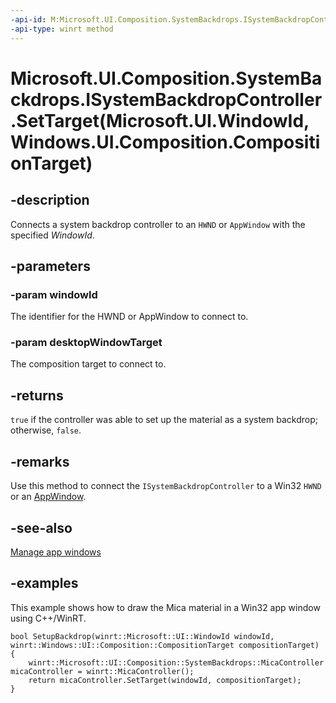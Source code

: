 ```yaml
---
-api-id: M:Microsoft.UI.Composition.SystemBackdrops.ISystemBackdropController.SetTarget(Microsoft.UI.WindowId,Windows.UI.Composition.CompositionTarget)
-api-type: winrt method
---
```


# Microsoft.UI.Composition.SystemBackdrops.ISystemBackdropController.SetTarget(Microsoft.UI.WindowId,Windows.UI.Composition.CompositionTarget)

<!--
public bool SetTarget (Microsoft.UI.WindowId windowId, Windows.UI.Composition.CompositionTarget desktopWindowTarget);
-->

## -description

Connects a system backdrop controller to an `HWND` or `AppWindow` with the specified _WindowId_.

## -parameters

### -param windowId

The identifier for the HWND or AppWindow to connect to.

### -param desktopWindowTarget

The composition target to connect to.

## -returns

`true` if the controller was able to set up the material as a system backdrop; otherwise, `false`.

## -remarks

Use this method to connect the `ISystemBackdropController` to a Win32 `HWND` or an [AppWindow](/windows/windows-app-sdk/api/winrt/microsoft.ui.windowing.appwindow).

## -see-also

[Manage app windows](/windows/apps/windows-app-sdk/windowing/windowing-overview)

## -examples

This example shows how to draw the Mica material in a Win32 app window using C++/WinRT.

```cppwinrt
bool SetupBackdrop(winrt::Microsoft::UI::WindowId windowId, winrt::Windows::UI::Composition::CompositionTarget compositionTarget)
{
    winrt::Microsoft::UI::Composition::SystemBackdrops::MicaController micaController = winrt::MicaController();
    return micaController.SetTarget(windowId, compositionTarget);
}
```
